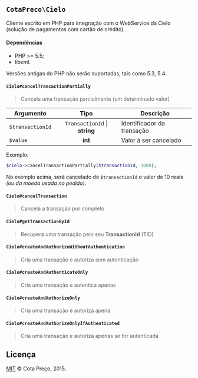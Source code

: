 ## `CotaPreco\Cielo`

Cliente escrito em PHP para integração com o WebService da Cielo (solução de pagamentos com cartão de crédito).

#### Dependências
- PHP >= 5.5;
- libxml.

Versões antigas do PHP não serão suportadas, tais como 5.3, 5.4.


#### `Cielo#cancelTransactionPartially`
> Cancela uma transação parcialmente (um determinado valor)

| Argumento | Tipo | Descrição
| --- | :---: | ---
| `$transactionId` | `TransactionId` &#124; **string** | Identificador da transação
| `$value` | **int** | Valor à ser cancelado

Exemplo:
```PHP
$cielo->cancelTransactionPartially($transactionId, 1000);
```

No exemplo acima, será cancelado de `$transactionId` o valor de 10 reais *(ou da moeda usada no pedido)*.

#### `Cielo#cancelTransaction`
> Cancela a transação por completo

#### `Cielo#getTransactionById`
> Recupera uma transação pelo seu **TransactionId** (TID)

#### `Cielo#createAndAuthorizeWithoutAuthentication`
> Cria uma transação e autoriza sem autenticação

#### `Cielo#createAndAuthenticateOnly`
> Cria uma transação e autentica apenas

#### `Cielo#createAndAuthorizeOnly`
> Cria uma transação e autoriza apena

#### `Cielo#createAndAuthorizeOnlyIfAuthenticated`
> Cria uma transação e autoriza apenas se for autenticada


## Licença
[MIT](https://github.com/CotaPreco/Cielo/blob/master/LICENSE) &copy; Cota Preço, 2015.
